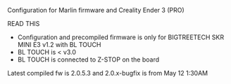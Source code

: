 Configuration for Marlin firmware and Creality Ender 3 (PRO)

READ THIS
- Configuration and precompiled firmware is only for BIGTREETECH SKR MINI E3 v1.2 with BL TOUCH
- BL TOUCH is < v3.0
- BL TOUCH is connected to Z-STOP on the board

Latest compiled fw is 2.0.5.3 and 2.0.x-bugfix is from May 12 1:30AM